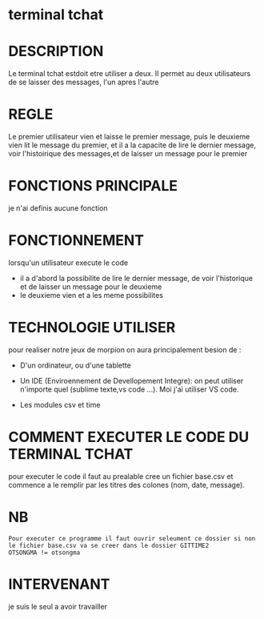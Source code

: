 # terminal tchat

# DESCRIPTION
Le terminal tchat estdoit etre utiliser a deux. Il permet au deux utilisateurs de se laisser des messages, l'un apres l'autre 

# REGLE 

Le premier utilisateur  vien et laisse le premier message, puis le deuxieme vien lit le message du premier, et il a la capacite de lire le dernier message, voir l'histoirique des messages,et de laisser un message pour le premier

# FONCTIONS PRINCIPALE

je n'ai definis aucune fonction

# FONCTIONNEMENT 

lorsqu'un utilisateur execute le code

- il a d'abord la possibilite  de lire le dernier message, de voir l'historique et de laisser un message pour le deuxieme 
- le deuxieme vien et a les meme possibilites

# TECHNOLOGIE UTILISER 

pour realiser notre jeux de morpion on aura principalement besion de :
- D'un ordinateur, ou d'une tablette

- Un IDE (Enviroennement de Devellopement Integre): on peut utiliser n'importe quel (sublime texte,vs code ...). Moi j'ai utiliser VS code.

- Les modules csv et time 

# COMMENT EXECUTER LE CODE DU TERMINAL TCHAT

pour executer le code il faut au prealable cree un fichier base.csv et commence a le remplir par les titres des colones (nom, date, message).

# NB
    Pour executer ce programme il faut ouvrir seleument ce dossier si non le fichier base.csv va se creer dans le dossier GITTIME2
    OTSONGMA != otsongma

# INTERVENANT

je suis le seul a avoir travailler 
